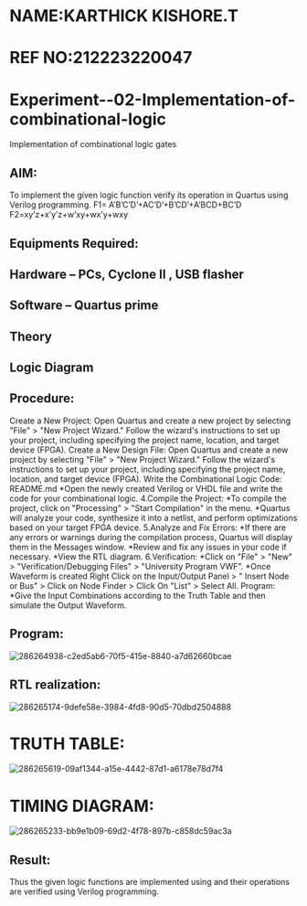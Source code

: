 # NAME:KARTHICK KISHORE.T
# REF NO:212223220047
# Experiment--02-Implementation-of-combinational-logic
Implementation of combinational logic gates
 
## AIM:
To implement the given logic function verify its operation in Quartus using Verilog programming.
 F1= A’B’C’D’+AC’D’+B’CD’+A’BCD+BC’D
F2=xy’z+x’y’z+w’xy+wx’y+wxy
 
 
 
## Equipments Required:
## Hardware – PCs, Cyclone II , USB flasher
## Software – Quartus prime


## Theory
 

## Logic Diagram
## Procedure:
Create a New Project: Open Quartus and create a new project by selecting "File" > "New Project Wizard." Follow the wizard's instructions to set up your project, including specifying the project name, location, and target device (FPGA).
Create a New Design File: Open Quartus and create a new project by selecting "File" > "New Project Wizard." Follow the wizard's instructions to set up your project, including specifying the project name, location, and target device (FPGA).
Write the Combinational Logic Code: README.md *Open the newly created Verilog or VHDL file and write the code for your combinational logic. 4.Compile the Project: *To compile the project, click on "Processing" > "Start Compilation" in the menu. *Quartus will analyze your code, synthesize it into a netlist, and perform optimizations based on your target FPGA device. 5.Analyze and Fix Errors: *If there are any errors or warnings during the compilation process, Quartus will display them in the Messages window. *Review and fix any issues in your code if necessary. *View the RTL diagram. 6.Verification: *Click on "File" > "New" > "Verification/Debugging Files" > "University Program VWF". *Once Waveform is created Right Click on the Input/Output Panel > " Insert Node or Bus" > Click on Node Finder > Click On "List" > Select All. Program: *Give the Input Combinations according to the Truth Table and then simulate the Output Waveform.



## Program:
![286264938-c2ed5ab6-70f5-415e-8840-a7d62660bcae](https://github.com/vasanthkumarch/Experiment--02-Implementation-of-combinational-logic-/assets/149347526/8cc5f5ea-bf42-49f2-818a-6cab28097590)

## RTL realization:

![286265174-9defe58e-3984-4fd8-90d5-70dbd2504888](https://github.com/vasanthkumarch/Experiment--02-Implementation-of-combinational-logic-/assets/149347526/c83f5d40-b247-4a57-8c82-2b182fef45a3)

# TRUTH TABLE:

![286265619-09af1344-a15e-4442-87d1-a6178e78d7f4](https://github.com/vasanthkumarch/Experiment--02-Implementation-of-combinational-logic-/assets/149347526/f31d6a12-2214-441e-9c86-315fb1163233)


# TIMING DIAGRAM:
![286265233-bb9e1b09-69d2-4f78-897b-c858dc59ac3a](https://github.com/vasanthkumarch/Experiment--02-Implementation-of-combinational-logic-/assets/149347526/f119f415-72b3-4e67-b560-014d11781a6b)



## Result:
Thus the given logic functions are implemented using  and their operations are verified using Verilog programming.

